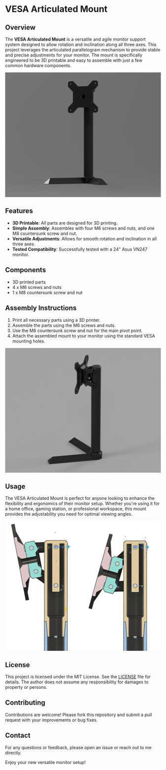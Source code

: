 # VESA Articulated Mount

## Overview
The **VESA Articulated Mount** is a versatile and agile monitor support system designed to allow rotation and inclination along all three axes. This project leverages the articulated parallelogram mechanism to provide stable and precise adjustments for your monitor. The mount is specifically engineered to be 3D printable and easy to assemble with just a few common hardware components.

![VESA Articulated Mount](images/render1.png)

## Features
- **3D Printable**: All parts are designed for 3D printing.
- **Simple Assembly**: Assembles with four M6 screws and nuts, and one M8 countersunk screw and nut.
- **Versatile Adjustments**: Allows for smooth rotation and inclination in all three axes.
- **Tested Compatibility**: Successfully tested with a 24" Asus VN247 monitor.

## Components
- 3D printed parts
- 4 x M6 screws and nuts
- 1 x M8 countersunk screw and nut

## Assembly Instructions
1. Print all necessary parts using a 3D printer.
2. Assemble the parts using the M6 screws and nuts.
3. Use the M8 countersunk screw and nut for the main pivot point.
4. Attach the assembled mount to your monitor using the standard VESA mounting holes.


![Rear View](images/render2.png)

## Usage
The VESA Articulated Mount is perfect for anyone looking to enhance the flexibility and ergonomics of their monitor setup. Whether you're using it for a home office, gaming station, or professional workspace, this mount provides the adjustability you need for optimal viewing angles.

![Articulated Parallelogram Mechanism](images/articulated-parallelogram.png)

## License
This project is licensed under the MIT License. See the [LICENSE](LICENSE) file for details.
The author does not assume any responsibility for damages to property or persons.

## Contributing
Contributions are welcome! Please fork this repository and submit a pull request with your improvements or bug fixes.

## Contact
For any questions or feedback, please open an issue or reach out to me directly.

Enjoy your new versatile monitor setup!
